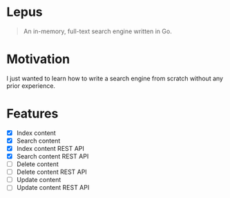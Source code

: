 # Lepus
> An in-memory, full-text search engine written in Go.

# Motivation

I just wanted to learn how to write a search engine from scratch without any prior experience.

# Features

- [x] Index content
- [x] Search content
- [x] Index content REST API
- [x] Search content REST API
- [ ] Delete content
- [ ] Delete content REST API
- [ ] Update content
- [ ] Update content REST API
